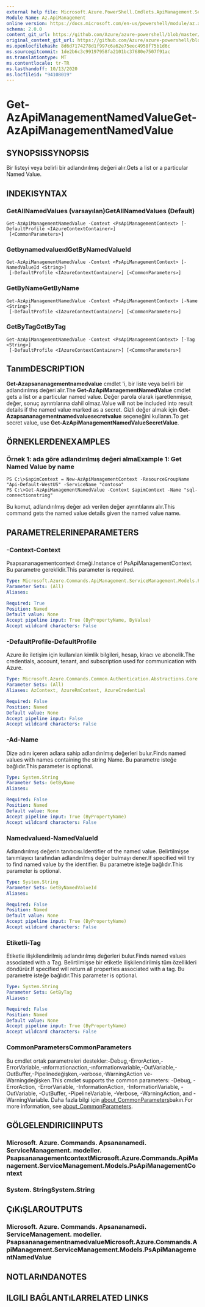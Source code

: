 ```yaml
---
external help file: Microsoft.Azure.PowerShell.Cmdlets.ApiManagement.ServiceManagement.dll-Help.xml
Module Name: Az.ApiManagement
online version: https://docs.microsoft.com/en-us/powershell/module/az.apimanagement/get-azapimanagementnamedvalue
schema: 2.0.0
content_git_url: https://github.com/Azure/azure-powershell/blob/master/src/ApiManagement/ApiManagement/help/Get-AzApiManagementNamedValue.md
original_content_git_url: https://github.com/Azure/azure-powershell/blob/master/src/ApiManagement/ApiManagement/help/Get-AzApiManagementNamedValue.md
ms.openlocfilehash: 8d6d7174278d1f997c6a62e75eec4958f75b1d6c
ms.sourcegitcommit: 1de2b6c3c99197958fa2101bc37680e7507f91ac
ms.translationtype: MT
ms.contentlocale: tr-TR
ms.lasthandoff: 10/13/2020
ms.locfileid: "94108019"
---
```

# <span data-ttu-id="4c83b-101">Get-AzApiManagementNamedValue</span><span class="sxs-lookup"><span data-stu-id="4c83b-101">Get-AzApiManagementNamedValue</span></span>

## <span data-ttu-id="4c83b-102">SYNOPSIS</span><span class="sxs-lookup"><span data-stu-id="4c83b-102">SYNOPSIS</span></span>
<span data-ttu-id="4c83b-103">Bir listeyi veya belirli bir adlandırılmış değeri alır.</span><span class="sxs-lookup"><span data-stu-id="4c83b-103">Gets a list or a particular Named Value.</span></span>

## <span data-ttu-id="4c83b-104">INDEKI</span><span class="sxs-lookup"><span data-stu-id="4c83b-104">SYNTAX</span></span>

### <span data-ttu-id="4c83b-105">GetAllNamedValues (varsayılan)</span><span class="sxs-lookup"><span data-stu-id="4c83b-105">GetAllNamedValues (Default)</span></span>
```
Get-AzApiManagementNamedValue -Context <PsApiManagementContext> [-DefaultProfile <IAzureContextContainer>]
 [<CommonParameters>]
```

### <span data-ttu-id="4c83b-106">Getbynamedvalueıd</span><span class="sxs-lookup"><span data-stu-id="4c83b-106">GetByNamedValueId</span></span>
```
Get-AzApiManagementNamedValue -Context <PsApiManagementContext> [-NamedValueId <String>]
 [-DefaultProfile <IAzureContextContainer>] [<CommonParameters>]
```

### <span data-ttu-id="4c83b-107">GetByName</span><span class="sxs-lookup"><span data-stu-id="4c83b-107">GetByName</span></span>
```
Get-AzApiManagementNamedValue -Context <PsApiManagementContext> [-Name <String>]
 [-DefaultProfile <IAzureContextContainer>] [<CommonParameters>]
```

### <span data-ttu-id="4c83b-108">GetByTag</span><span class="sxs-lookup"><span data-stu-id="4c83b-108">GetByTag</span></span>
```
Get-AzApiManagementNamedValue -Context <PsApiManagementContext> [-Tag <String>]
 [-DefaultProfile <IAzureContextContainer>] [<CommonParameters>]
```

## <span data-ttu-id="4c83b-109">Tanım</span><span class="sxs-lookup"><span data-stu-id="4c83b-109">DESCRIPTION</span></span>
<span data-ttu-id="4c83b-110">**Get-Azapsananagementnamedvalue** cmdlet 'i, bir liste veya belirli bir adlandırılmış değeri alır.</span><span class="sxs-lookup"><span data-stu-id="4c83b-110">The **Get-AzApiManagementNamedValue** cmdlet gets a list or a particular named value.</span></span>
<span data-ttu-id="4c83b-111">Değer parola olarak işaretlenmişse, değer, sonuç ayrıntılarına dahil olmaz.</span><span class="sxs-lookup"><span data-stu-id="4c83b-111">Value will not be included into result details if the named value marked as a secret.</span></span> <span data-ttu-id="4c83b-112">Gizli değer almak için **Get-Azapsananagementnamedvaluesecretvalue** seçeneğini kullanın.</span><span class="sxs-lookup"><span data-stu-id="4c83b-112">To get secret value, use **Get-AzApiManagementNamedValueSecretValue**.</span></span>

## <span data-ttu-id="4c83b-113">ÖRNEKLERDEN</span><span class="sxs-lookup"><span data-stu-id="4c83b-113">EXAMPLES</span></span>

### <span data-ttu-id="4c83b-114">Örnek 1: ada göre adlandırılmış değeri alma</span><span class="sxs-lookup"><span data-stu-id="4c83b-114">Example 1: Get Named Value by name</span></span>
```
PS C:\>$apimContext = New-AzApiManagementContext -ResourceGroupName "Api-Default-WestUS" -ServiceName "contoso"
PS C:\>Get-AzApiManagementNamedValue -Context $apimContext -Name "sql-connectionstring"
```

<span data-ttu-id="4c83b-115">Bu komut, adlandırılmış değer adı verilen değer ayrıntılarını alır.</span><span class="sxs-lookup"><span data-stu-id="4c83b-115">This command gets the named value details given the named value name.</span></span>

## <span data-ttu-id="4c83b-116">PARAMETRELERINE</span><span class="sxs-lookup"><span data-stu-id="4c83b-116">PARAMETERS</span></span>

### <span data-ttu-id="4c83b-117">-Context</span><span class="sxs-lookup"><span data-stu-id="4c83b-117">-Context</span></span>
<span data-ttu-id="4c83b-118">Psapsananagementcontext örneği.</span><span class="sxs-lookup"><span data-stu-id="4c83b-118">Instance of PsApiManagementContext.</span></span>
<span data-ttu-id="4c83b-119">Bu parametre gereklidir.</span><span class="sxs-lookup"><span data-stu-id="4c83b-119">This parameter is required.</span></span>

```yaml
Type: Microsoft.Azure.Commands.ApiManagement.ServiceManagement.Models.PsApiManagementContext
Parameter Sets: (All)
Aliases:

Required: True
Position: Named
Default value: None
Accept pipeline input: True (ByPropertyName, ByValue)
Accept wildcard characters: False
```

### <span data-ttu-id="4c83b-120">-DefaultProfile</span><span class="sxs-lookup"><span data-stu-id="4c83b-120">-DefaultProfile</span></span>
<span data-ttu-id="4c83b-121">Azure ile iletişim için kullanılan kimlik bilgileri, hesap, kiracı ve abonelik.</span><span class="sxs-lookup"><span data-stu-id="4c83b-121">The credentials, account, tenant, and subscription used for communication with Azure.</span></span>

```yaml
Type: Microsoft.Azure.Commands.Common.Authentication.Abstractions.Core.IAzureContextContainer
Parameter Sets: (All)
Aliases: AzContext, AzureRmContext, AzureCredential

Required: False
Position: Named
Default value: None
Accept pipeline input: False
Accept wildcard characters: False
```

### <span data-ttu-id="4c83b-122">-Ad</span><span class="sxs-lookup"><span data-stu-id="4c83b-122">-Name</span></span>
<span data-ttu-id="4c83b-123">Dize adını içeren adlara sahip adlandırılmış değerleri bulur.</span><span class="sxs-lookup"><span data-stu-id="4c83b-123">Finds named values with names containing the string Name.</span></span>
<span data-ttu-id="4c83b-124">Bu parametre isteğe bağlıdır.</span><span class="sxs-lookup"><span data-stu-id="4c83b-124">This parameter is optional.</span></span>

```yaml
Type: System.String
Parameter Sets: GetByName
Aliases:

Required: False
Position: Named
Default value: None
Accept pipeline input: True (ByPropertyName)
Accept wildcard characters: False
```

### <span data-ttu-id="4c83b-125">Namedvalueıd</span><span class="sxs-lookup"><span data-stu-id="4c83b-125">-NamedValueId</span></span>
<span data-ttu-id="4c83b-126">Adlandırılmış değerin tanıtıcısı.</span><span class="sxs-lookup"><span data-stu-id="4c83b-126">Identifier of the named value.</span></span>
<span data-ttu-id="4c83b-127">Belirtilmişse tanımlayıcı tarafından adlandırılmış değer bulmayı dener.</span><span class="sxs-lookup"><span data-stu-id="4c83b-127">If specified will try to find named value by the identifier.</span></span>
<span data-ttu-id="4c83b-128">Bu parametre isteğe bağlıdır.</span><span class="sxs-lookup"><span data-stu-id="4c83b-128">This parameter is optional.</span></span>

```yaml
Type: System.String
Parameter Sets: GetByNamedValueId
Aliases:

Required: False
Position: Named
Default value: None
Accept pipeline input: True (ByPropertyName)
Accept wildcard characters: False
```

### <span data-ttu-id="4c83b-129">Etiketli</span><span class="sxs-lookup"><span data-stu-id="4c83b-129">-Tag</span></span>
<span data-ttu-id="4c83b-130">Etiketle ilişkilendirilmiş adlandırılmış değerleri bulur.</span><span class="sxs-lookup"><span data-stu-id="4c83b-130">Finds named values associated with a Tag.</span></span>
<span data-ttu-id="4c83b-131">Belirtilmişse bir etiketle ilişkilendirilmiş tüm özellikleri döndürür.</span><span class="sxs-lookup"><span data-stu-id="4c83b-131">If specified will return all properties associated with a tag.</span></span>
<span data-ttu-id="4c83b-132">Bu parametre isteğe bağlıdır.</span><span class="sxs-lookup"><span data-stu-id="4c83b-132">This parameter is optional.</span></span>

```yaml
Type: System.String
Parameter Sets: GetByTag
Aliases:

Required: False
Position: Named
Default value: None
Accept pipeline input: True (ByPropertyName)
Accept wildcard characters: False
```

### <span data-ttu-id="4c83b-133">CommonParameters</span><span class="sxs-lookup"><span data-stu-id="4c83b-133">CommonParameters</span></span>
<span data-ttu-id="4c83b-134">Bu cmdlet ortak parametreleri destekler:-Debug,-ErrorAction,-ErrorVariable,-ınformationaction,-ınformationvariable,-OutVariable,-OutBuffer,-Pipelinedeğişken,-verbose,-WarningAction ve-Warningdeğişken.</span><span class="sxs-lookup"><span data-stu-id="4c83b-134">This cmdlet supports the common parameters: -Debug, -ErrorAction, -ErrorVariable, -InformationAction, -InformationVariable, -OutVariable, -OutBuffer, -PipelineVariable, -Verbose, -WarningAction, and -WarningVariable.</span></span> <span data-ttu-id="4c83b-135">Daha fazla bilgi için [about_CommonParameters](http://go.microsoft.com/fwlink/?LinkID=113216)bakın.</span><span class="sxs-lookup"><span data-stu-id="4c83b-135">For more information, see [about_CommonParameters](http://go.microsoft.com/fwlink/?LinkID=113216).</span></span>

## <span data-ttu-id="4c83b-136">GÖLGELENDIRICI</span><span class="sxs-lookup"><span data-stu-id="4c83b-136">INPUTS</span></span>

### <span data-ttu-id="4c83b-137">Microsoft. Azure. Commands. Apsananamedi. ServiceManagement. modeller. Psapsananagementcontext</span><span class="sxs-lookup"><span data-stu-id="4c83b-137">Microsoft.Azure.Commands.ApiManagement.ServiceManagement.Models.PsApiManagementContext</span></span>

### <span data-ttu-id="4c83b-138">System. String</span><span class="sxs-lookup"><span data-stu-id="4c83b-138">System.String</span></span>

## <span data-ttu-id="4c83b-139">ÇıKıŞLAR</span><span class="sxs-lookup"><span data-stu-id="4c83b-139">OUTPUTS</span></span>

### <span data-ttu-id="4c83b-140">Microsoft. Azure. Commands. Apsananamedi. ServiceManagement. modeller. Psapsananagementnamedvalue</span><span class="sxs-lookup"><span data-stu-id="4c83b-140">Microsoft.Azure.Commands.ApiManagement.ServiceManagement.Models.PsApiManagementNamedValue</span></span>

## <span data-ttu-id="4c83b-141">NOTLARıNDA</span><span class="sxs-lookup"><span data-stu-id="4c83b-141">NOTES</span></span>

## <span data-ttu-id="4c83b-142">ILGILI BAĞLANTıLAR</span><span class="sxs-lookup"><span data-stu-id="4c83b-142">RELATED LINKS</span></span>
